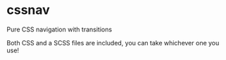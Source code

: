 # cssnav
Pure CSS navigation with transitions

Both CSS and a SCSS files are included, you can take whichever one you use!
